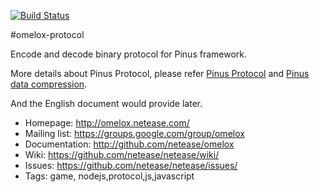 [![Build Status](https://travis-ci.org/node-omelox/omelox-protocol.svg?branch=master)](https://travis-ci.org/node-omelox/omelox-protocol)

#omelox-protocol

Encode and decode binary protocol for Pinus framework.

More details about Pinus Protocol, please refer
[Pinus Protocol](https://github.com/NetEase/omelox/wiki/Pinus-%E5%8D%8F%E8%AE%AE)
and
[Pinus data compression](https://github.com/NetEase/omelox/wiki/Pinus-%E6%95%B0%E6%8D%AE%E5%8E%8B%E7%BC%A9%E5%8D%8F%E8%AE%AE).

And the English document would provide later.

 * Homepage: <http://omelox.netease.com/>
 * Mailing list: <https://groups.google.com/group/omelox>
 * Documentation: <http://github.com/netease/omelox>
 * Wiki: <https://github.com/netease/netease/wiki/>
 * Issues: <https://github.com/netease/netease/issues/>
 * Tags: game, nodejs,protocol,js,javascript
